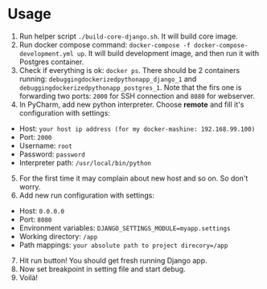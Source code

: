 # Usage
1. Run helper script `./build-core-django.sh`. It will build core image.
2. Run docker compose command: `docker-compose -f docker-compose-development.yml up`. It will build development image, and then run it with Postgres container.
3. Check if everything is ok: `docker ps`. There should be 2 containers running: `debuggingdockerizedpythonapp_django_1` and `debuggingdockerizedpythonapp_postgres_1`. Note that the firs one is forwarding two ports: `2000` for SSH connection and `8080` for webserver.
4. In PyCharm, add new python interpreter. Choose **remote** and fill it's configuration with settings:
- Host: `your host ip address (for my docker-mashine: 192.168.99.100)`
- Port: `2000`
- Username: `root`
- Password: `password`
- Interpreter path: `/usr/local/bin/python`
5. For the first time it may complain about new host and so on. So don't worry.
6. Add new run configuration with settings:
- Host: `0.0.0.0`
- Port: `8080`
- Environment variables: `DJANGO_SETTINGS_MODULE=myapp.settings`
- Working directory: `/app`
- Path mappings: `your absolute path to project direcory=/app`
7. Hit run button! You should get fresh running Django app.
8. Now set breakpoint in setting file and start debug.
9. Voilà!